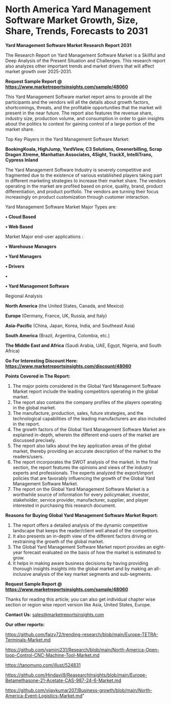 # North America Yard Management Software Market Growth, Size, Share, Trends, Forecasts to 2031

<strong>Yard Management Software Market Research Report 2031</strong>

The Research Report on Yard Management Software Market is a Skillful and Deep Analysis of the Present Situation and Challenges. This research report also analyzes other important trends and market drivers that will affect market growth over 2025-2031.

<strong>Request Sample Report @ <a href=https://www.marketreportsinsights.com/sample/48060>https://www.marketreportsinsights.com/sample/48060</a></strong>

This Yard Management Software market report aims to provide all the participants and the vendors will all the details about growth factors, shortcomings, threats, and the profitable opportunities that the market will present in the near future. The report also features the revenue share, industry size, production volume, and consumption in order to gain insights about the politics to contest for gaining control of a large portion of the market share.

Top Key Players in the Yard Management Software Market:

<strong>BookingKoala, HighJump, YardView, C3 Solutions, Greenerbilling, Scrap Dragon Xtreme, Manhattan Associates, 4Sight, TrackX, IntelliTrans, Cypress Inland</strong>

The Yard Management Software Industry is severely competitive and fragmented due to the existence of various established players taking part in different marketing strategies to increase their market share. The vendors operating in the market are profiled based on price, quality, brand, product differentiation, and product portfolio. The vendors are turning their focus increasingly on product customization through customer interaction.

Yard Management Software Market Major Types are:

<strong>•  Cloud Based

•  Web Based</strong>

Market Major end-user applications :

<strong>•  Warehouse Managers

•  Yard Managers

•  Drivers

•  

•  Yard Management Software</strong>

Regional Analysis

</u><strong><b>North America</b></strong> (the United States, Canada, and Mexico)

<strong><b>Europe </b></strong>(Germany, France, UK, Russia, and Italy)

<strong><b>Asia-Pacific</b></strong> (China, Japan, Korea, India, and Southeast Asia)

<strong><b>South America</b></strong> (Brazil, Argentina, Colombia, etc.)

<strong><b>The Middle East and Africa</b></strong> (Saudi Arabia, UAE, Egypt, Nigeria, and South Africa)

<strong>Go For Interesting Discount Here: <a href=https://www.marketreportsinsights.com/discount/48060>https://www.marketreportsinsights.com/discount/48060</a></strong>

<strong>Points Covered in The Report:</strong>
<ol>
  <li>The major points considered in the Global Yard Management Software Market report include the leading competitors operating in the global market.</li>
  <li>The report also contains the company profiles of the players operating in the global market.</li>
  <li>The manufacture, production, sales, future strategies, and the technological capabilities of the leading manufacturers are also included in the report.</li>
  <li>The growth factors of the Global Yard Management Software Market are explained in-depth, wherein the different end-users of the market are discussed precisely.</li>
  <li>The report also talks about the key application areas of the global market, thereby providing an accurate description of the market to the readers/users.</li>
  <li>The report incorporates the SWOT analysis of the market. In the final section, the report features the opinions and views of the industry experts and professionals. The experts analyzed the export/import policies that are favorably influencing the growth of the Global Yard Management Software Market.</li>
  <li>The report on the Global Yard Management Software Market is a worthwhile source of information for every policymaker, investor, stakeholder, service provider, manufacturer, supplier, and player interested in purchasing this research document.</li>
</ol>
<strong>Reasons for Buying Global Yard Management Software Market Report:</strong>

<ol>
  <li>The report offers a detailed analysis of the dynamic competitive landscape that keeps the reader/client well ahead of the competitors.</li>
  <li>It also presents an in-depth view of the different factors driving or restraining the growth of the global market.</li>
  <li>The Global Yard Management Software Market report provides an eight-year forecast evaluated on the basis of how the market is estimated to grow.</li>
  <li>It helps in making aware business decisions by having providing thorough insights insights into the global market and by making an all-inclusive analysis of the key market segments and sub-segments.</li>
</ol>
<strong>Request Sample Report @ <a href=https://www.marketreportsinsights.com/sample/48060>https://www.marketreportsinsights.com/sample/48060</a></strong>


Thanks for reading this article; you can also get individual chapter wise section or region wise report version like Asia, United States, Europe.

<strong>Contact Us:</strong>
sales@marketreportsinsights.com

<strong>Our other reports:</strong>

<a href=https://github.com/faizy72/trending-research/blob/main/Europe-TETRA-Terminals-Market.md>https://github.com/faizy72/trending-research/blob/main/Europe-TETRA-Terminals-Market.md</a>

<a href=https://github.com/yamini231/Research/blob/main/North-America-Open-loop-Control-CNC-Machine-Tool-Market.md>https://github.com/yamini231/Research/blob/main/North-America-Open-loop-Control-CNC-Machine-Tool-Market.md</a>

<a href=https://tanomuno.com/illust/524831>https://tanomuno.com/illust/524831</a>

<a href=https://github.com/Hindavii9/ReasearchInsights/blob/main/Europe-Betamethasone-21-Acetate-CAS-987-24-6-Market.md>https://github.com/Hindavii9/ReasearchInsights/blob/main/Europe-Betamethasone-21-Acetate-CAS-987-24-6-Market.md</a>

<a href=https://github.com/vijaykumar207/Business-growth/blob/main/North-America-Event-Logistics-Market.md>https://github.com/vijaykumar207/Business-growth/blob/main/North-America-Event-Logistics-Market.md</a>"
